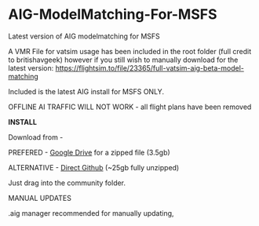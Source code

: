 # AIG-ModelMatching-For-MSFS
Latest version of AIG modelmatching for MSFS

A VMR File for vatsim usage has been included in the root folder (full credit to britishavgeek) however if you still wish to manually download for the latest version: https://flightsim.to/file/23365/full-vatsim-aig-beta-model-matching

Included is the latest AIG install for MSFS ONLY.

OFFLINE AI TRAFFIC WILL NOT WORK - all flight plans have been removed

<b>INSTALL</b>

Download from - 

PREFERED - [Google Drive](https://drive.google.com/file/d/14KuXCyBWjvGH21R10xzR33Pyv2ukOY8K/view?usp=sharing) for a zipped file (3.5gb)

ALTERNATIVE - [Direct Github](https://codeload.github.com/Samueleonard/AIG-ModelMatching-For-MSFS/zip/refs/heads/main) (~25gb fully unzipped)

Just drag into the community folder.


MANUAL UPDATES

.aig manager recommended for manually updating, 

